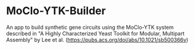 # MoClo-YTK-Builder
An app to build synthetic gene circuits using the MoClo-YTK system described in "A Highly Characterized Yeast Toolkit for Modular, Multipart Assembly" by Lee et al. (https://pubs.acs.org/doi/abs/10.1021/sb500366v)
